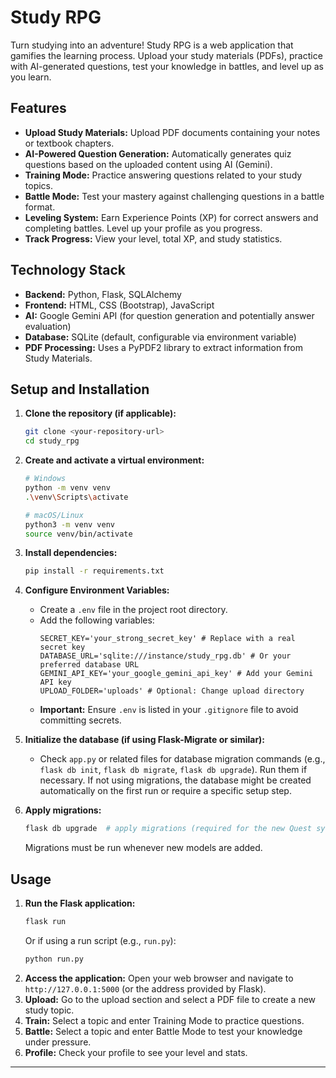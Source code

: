 # Study RPG

Turn studying into an adventure! Study RPG is a web application that gamifies the learning process. Upload your study materials (PDFs), practice with AI-generated questions, test your knowledge in battles, and level up as you learn.

## Features

*   **Upload Study Materials:** Upload PDF documents containing your notes or textbook chapters.
*   **AI-Powered Question Generation:** Automatically generates quiz questions based on the uploaded content using AI (Gemini).
*   **Training Mode:** Practice answering questions related to your study topics.
*   **Battle Mode:** Test your mastery against challenging questions in a battle format.
*   **Leveling System:** Earn Experience Points (XP) for correct answers and completing battles. Level up your profile as you progress.
*   **Track Progress:** View your level, total XP, and study statistics.

## Technology Stack

*   **Backend:** Python, Flask, SQLAlchemy
*   **Frontend:** HTML, CSS (Bootstrap), JavaScript
*   **AI:** Google Gemini API (for question generation and potentially answer evaluation)
*   **Database:** SQLite (default, configurable via environment variable)
*   **PDF Processing:** Uses a PyPDF2 library to extract information from Study Materials.

## Setup and Installation

1.  **Clone the repository (if applicable):**
    ```bash
    git clone <your-repository-url>
    cd study_rpg
    ```
2.  **Create and activate a virtual environment:**
    ```bash
    # Windows
    python -m venv venv
    .\venv\Scripts\activate

    # macOS/Linux
    python3 -m venv venv
    source venv/bin/activate
    ```
3.  **Install dependencies:**
    ```bash
    pip install -r requirements.txt
    ```
4.  **Configure Environment Variables:**
    *   Create a `.env` file in the project root directory.
    *   Add the following variables:
        ```dotenv
        SECRET_KEY='your_strong_secret_key' # Replace with a real secret key
        DATABASE_URL='sqlite:///instance/study_rpg.db' # Or your preferred database URL
        GEMINI_API_KEY='your_google_gemini_api_key' # Add your Gemini API key
        UPLOAD_FOLDER='uploads' # Optional: Change upload directory
        ```
    *   **Important:** Ensure `.env` is listed in your `.gitignore` file to avoid committing secrets.

5.  **Initialize the database (if using Flask-Migrate or similar):**
    *   Check `app.py` or related files for database migration commands (e.g., `flask db init`, `flask db migrate`, `flask db upgrade`). Run them if necessary. If not using migrations, the database might be created automatically on the first run or require a specific setup step.

6.  **Apply migrations:**
    ```bash
    flask db upgrade  # apply migrations (required for the new Quest system)
    ```
    Migrations must be run whenever new models are added.

## Usage

1.  **Run the Flask application:**
    ```bash
    flask run
    ```
    Or if using a run script (e.g., `run.py`):
    ```bash
    python run.py
    ```
2.  **Access the application:** Open your web browser and navigate to `http://127.0.0.1:5000` (or the address provided by Flask).
3.  **Upload:** Go to the upload section and select a PDF file to create a new study topic.
4.  **Train:** Select a topic and enter Training Mode to practice questions.
5.  **Battle:** Select a topic and enter Battle Mode to test your knowledge under pressure.
6.  **Profile:** Check your profile to see your level and stats.

---
